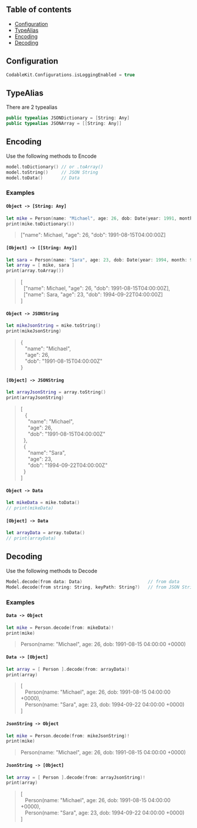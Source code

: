 ## Table of contents

* [Configuration](#configuration)
* [TypeAlias](#typealias)
* [Encoding](#encoding)
* [Decoding](#decoding)





## Configuration

```swift
CodableKit.Configurations.isLoggingEnabled = true
```





## TypeAlias 

There are 2 typealias
```swift
public typealias JSONDictionary = [String: Any]
public typealias JSONArray = [[String: Any]]
```





## Encoding

Use the following methods to Encode

```swift
model.toDictionary() // or .toArray()
model.toString()     // JSON String
model.toData()       // Data
```

### Examples

#### `Object -> [String: Any]`
```swift
let mike = Person(name: "Michael", age: 26, dob: Date(year: 1991, month: 8, day: 15))
print(mike.toDictionary()) 
```
> ["name": Michael, "age": 26, "dob": 1991-08-15T04:00:00Z] 


#### `[Object] -> [[String: Any]]`

```swift
let sara = Person(name: "Sara", age: 23, dob: Date(year: 1994, month: 9, day: 22))
let array = [ mike, sara ]
print(array.toArray())
```
> [  
> &nbsp;&nbsp;["name": Michael, "age": 26, "dob": 1991-08-15T04:00:00Z],  
> &nbsp;&nbsp;["name": Sara, "age": 23, "dob": 1994-09-22T04:00:00Z]  
> ]   


#### `Object -> JSONString`

```swift
let mikeJsonString = mike.toString()
print(mikeJsonString)
```
> {  
> &nbsp;&nbsp;	"name": "Michael",  
> &nbsp;&nbsp;	"age": 26,  
> &nbsp;&nbsp;	"dob": "1991-08-15T04:00:00Z"  
> } 


#### `[Object] -> JSONString`

```swift
let arrayJsonString = array.toString()
print(arrayJsonString)
```

> [  
> &nbsp;&nbsp; {  
> &nbsp;&nbsp;&nbsp;&nbsp; "name": "Michael",  
> &nbsp;&nbsp;&nbsp;&nbsp; "age": 26,  
> &nbsp;&nbsp;&nbsp;&nbsp; "dob": "1991-08-15T04:00:00Z"  
> &nbsp;&nbsp;},   
> &nbsp;&nbsp;{  
> &nbsp;&nbsp;&nbsp;&nbsp; "name": "Sara",  
> &nbsp;&nbsp;&nbsp;&nbsp; "age": 23,  
> &nbsp;&nbsp;&nbsp;&nbsp; "dob": "1994-09-22T04:00:00Z"  
> &nbsp;&nbsp;}  
> ]


#### `Object -> Data`

```swift
let mikeData = mike.toData()
// print(mikeData)
```


#### `[Object] -> Data`
```swift
let arrayData = array.toData()
// print(arrayData)
```





## Decoding

Use the following methods to Decode

```swift
Model.decode(from data: Data)                         // from data
Model.decode(from string: String, keyPath: String?)   // from JSON String
```

### Examples


#### `Data -> Object`
```swift
let mike = Person.decode(from: mikeData)!
print(mike) 
```
> Person(name: "Michael", age: 26, dob: 1991-08-15 04:00:00 +0000)


#### `Data -> [Object]`

```swift
let array = [ Person ].decode(from: arrayData)!
print(array)
```

> [  
> &nbsp;&nbsp; Person(name: "Michael", age: 26, dob: 1991-08-15 04:00:00 +0000),  
> &nbsp;&nbsp; Person(name: "Sara", age: 23, dob: 1994-09-22 04:00:00 +0000)  
> ]  


#### `JsonString -> Object`
```swift
let mike = Person.decode(from: mikeJsonString)!
print(mike) 
```
> Person(name: "Michael", age: 26, dob: 1991-08-15 04:00:00 +0000)


#### `JsonString -> [Object]`

```swift
let array = [ Person ].decode(from: arrayJsonString)!
print(array)
```

> [  
> &nbsp;&nbsp; Person(name: "Michael", age: 26, dob: 1991-08-15 04:00:00 +0000),  
> &nbsp;&nbsp; Person(name: "Sara", age: 23, dob: 1994-09-22 04:00:00 +0000)  
> ]  




